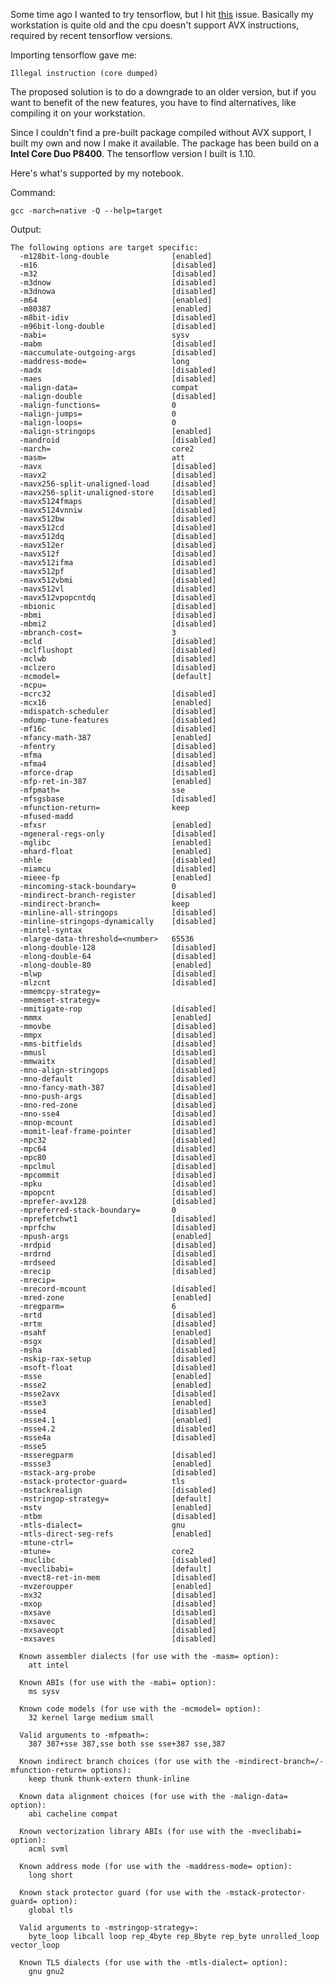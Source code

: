 Some time ago I wanted to try tensorflow, but I hit [this](https://github.com/tensorflow/tensorflow/issues/17411) issue. Basically my workstation is quite old and the cpu doesn't support AVX instructions, required by recent tensorflow versions. 

Importing tensorflow gave me: 

    Illegal instruction (core dumped)

The proposed solution is to do a downgrade to an older version, but if you want to benefit of the new features, you have to find alternatives, like compiling it on your workstation.

Since I couldn't find a pre-built package compiled without AVX support, I built my own and now I make it available.
The package has been build on a **Intel Core Duo P8400**.
The tensorflow version I built is 1.10.

Here's what's supported by my notebook.

Command:

    gcc -march=native -Q --help=target

Output: 

    The following options are target specific:
      -m128bit-long-double        		[enabled]
      -m16                        		[disabled]
      -m32                        		[disabled]
      -m3dnow                     		[disabled]
      -m3dnowa                    		[disabled]
      -m64                        		[enabled]
      -m80387                     		[enabled]
      -m8bit-idiv                 		[disabled]
      -m96bit-long-double         		[disabled]
      -mabi=                      		sysv
      -mabm                       		[disabled]
      -maccumulate-outgoing-args  		[disabled]
      -maddress-mode=             		long
      -madx                       		[disabled]
      -maes                       		[disabled]
      -malign-data=               		compat
      -malign-double              		[disabled]
      -malign-functions=          		0
      -malign-jumps=              		0
      -malign-loops=              		0
      -malign-stringops           		[enabled]
      -mandroid                   		[disabled]
      -march=                     		core2
      -masm=                      		att
      -mavx                       		[disabled]
      -mavx2                      		[disabled]
      -mavx256-split-unaligned-load 	[disabled]
      -mavx256-split-unaligned-store 	[disabled]
      -mavx5124fmaps              		[disabled]
      -mavx5124vnniw              		[disabled]
      -mavx512bw                  		[disabled]
      -mavx512cd                  		[disabled]
      -mavx512dq                  		[disabled]
      -mavx512er                  		[disabled]
      -mavx512f                   		[disabled]
      -mavx512ifma                		[disabled]
      -mavx512pf                  		[disabled]
      -mavx512vbmi                		[disabled]
      -mavx512vl                  		[disabled]
      -mavx512vpopcntdq           		[disabled]
      -mbionic                    		[disabled]
      -mbmi                       		[disabled]
      -mbmi2                      		[disabled]
      -mbranch-cost=              		3
      -mcld                       		[disabled]
      -mclflushopt                		[disabled]
      -mclwb                      		[disabled]
      -mclzero                    		[disabled]
      -mcmodel=                   		[default]
      -mcpu=                      		
      -mcrc32                     		[disabled]
      -mcx16                      		[enabled]
      -mdispatch-scheduler        		[disabled]
      -mdump-tune-features        		[disabled]
      -mf16c                      		[disabled]
      -mfancy-math-387            		[enabled]
      -mfentry                    		[disabled]
      -mfma                       		[disabled]
      -mfma4                      		[disabled]
      -mforce-drap                		[disabled]
      -mfp-ret-in-387             		[enabled]
      -mfpmath=                   		sse
      -mfsgsbase                  		[disabled]
      -mfunction-return=          		keep
      -mfused-madd                		
      -mfxsr                      		[enabled]
      -mgeneral-regs-only         		[disabled]
      -mglibc                     		[enabled]
      -mhard-float                		[enabled]
      -mhle                       		[disabled]
      -miamcu                     		[disabled]
      -mieee-fp                   		[enabled]
      -mincoming-stack-boundary=  		0
      -mindirect-branch-register  		[disabled]
      -mindirect-branch=          		keep
      -minline-all-stringops      		[disabled]
      -minline-stringops-dynamically 	[disabled]
      -mintel-syntax              		
      -mlarge-data-threshold=<number> 	65536
      -mlong-double-128           		[disabled]
      -mlong-double-64            		[disabled]
      -mlong-double-80            		[enabled]
      -mlwp                       		[disabled]
      -mlzcnt                     		[disabled]
      -mmemcpy-strategy=          		
      -mmemset-strategy=          		
      -mmitigate-rop              		[disabled]
      -mmmx                       		[enabled]
      -mmovbe                     		[disabled]
      -mmpx                       		[disabled]
      -mms-bitfields              		[disabled]
      -mmusl                      		[disabled]
      -mmwaitx                    		[disabled]
      -mno-align-stringops        		[disabled]
      -mno-default                		[disabled]
      -mno-fancy-math-387         		[disabled]
      -mno-push-args              		[disabled]
      -mno-red-zone               		[disabled]
      -mno-sse4                   		[disabled]
      -mnop-mcount                		[disabled]
      -momit-leaf-frame-pointer   		[disabled]
      -mpc32                      		[disabled]
      -mpc64                      		[disabled]
      -mpc80                      		[disabled]
      -mpclmul                    		[disabled]
      -mpcommit                   		[disabled]
      -mpku                       		[disabled]
      -mpopcnt                    		[disabled]
      -mprefer-avx128             		[disabled]
      -mpreferred-stack-boundary= 		0
      -mprefetchwt1               		[disabled]
      -mprfchw                    		[disabled]
      -mpush-args                 		[enabled]
      -mrdpid                     		[disabled]
      -mrdrnd                     		[disabled]
      -mrdseed                    		[disabled]
      -mrecip                     		[disabled]
      -mrecip=                    		
      -mrecord-mcount             		[disabled]
      -mred-zone                  		[enabled]
      -mregparm=                  		6
      -mrtd                       		[disabled]
      -mrtm                       		[disabled]
      -msahf                      		[enabled]
      -msgx                       		[disabled]
      -msha                       		[disabled]
      -mskip-rax-setup            		[disabled]
      -msoft-float                		[disabled]
      -msse                       		[enabled]
      -msse2                      		[enabled]
      -msse2avx                   		[disabled]
      -msse3                      		[enabled]
      -msse4                      		[disabled]
      -msse4.1                    		[enabled]
      -msse4.2                    		[disabled]
      -msse4a                     		[disabled]
      -msse5                      		
      -msseregparm                		[disabled]
      -mssse3                     		[enabled]
      -mstack-arg-probe           		[disabled]
      -mstack-protector-guard=    		tls
      -mstackrealign              		[disabled]
      -mstringop-strategy=        		[default]
      -mstv                       		[enabled]
      -mtbm                       		[disabled]
      -mtls-dialect=              		gnu
      -mtls-direct-seg-refs       		[enabled]
      -mtune-ctrl=                		
      -mtune=                     		core2
      -muclibc                    		[disabled]
      -mveclibabi=                		[default]
      -mvect8-ret-in-mem          		[disabled]
      -mvzeroupper                		[enabled]
      -mx32                       		[disabled]
      -mxop                       		[disabled]
      -mxsave                     		[disabled]
      -mxsavec                    		[disabled]
      -mxsaveopt                  		[disabled]
      -mxsaves                    		[disabled]
    
      Known assembler dialects (for use with the -masm= option):
        att intel
    
      Known ABIs (for use with the -mabi= option):
        ms sysv
    
      Known code models (for use with the -mcmodel= option):
        32 kernel large medium small
    
      Valid arguments to -mfpmath=:
        387 387+sse 387,sse both sse sse+387 sse,387
    
      Known indirect branch choices (for use with the -mindirect-branch=/-mfunction-return= options):
        keep thunk thunk-extern thunk-inline
    
      Known data alignment choices (for use with the -malign-data= option):
        abi cacheline compat
    
      Known vectorization library ABIs (for use with the -mveclibabi= option):
        acml svml
    
      Known address mode (for use with the -maddress-mode= option):
        long short
    
      Known stack protector guard (for use with the -mstack-protector-guard= option):
        global tls
    
      Valid arguments to -mstringop-strategy=:
        byte_loop libcall loop rep_4byte rep_8byte rep_byte unrolled_loop vector_loop
    
      Known TLS dialects (for use with the -mtls-dialect= option):
        gnu gnu2


 

